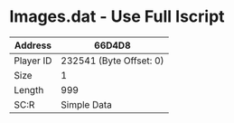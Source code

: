 
#  Images.dat - Use Full Iscript
Address   | 66D4D8
----------|-------------
Player ID | 232541 (Byte Offset: 0)
Size 	  | 1
Length 	  | 999
SC:R      | Simple Data


